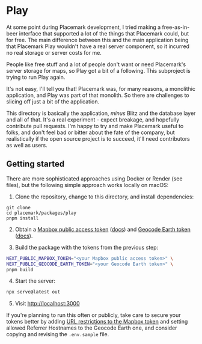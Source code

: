 # Play

At some point during Placemark development, I tried making a free-as-in-beer
interface that supported a lot of the things that Placemark could, but for free.
The main difference between this and the main application being that Placemark Play
wouldn't have a real server component, so it incurred no real storage or server
costs for me.

People like free stuff and a lot of people don't want or need Placemark's server
storage for maps, so Play got a bit of a following. This subproject is trying to
run Play again.

It's not easy, I'll tell you that! Placemark was, for many reasons, a monolithic
application, and Play was part of that monolith. So there are challenges to slicing
off just a bit of the application.

This directory is basically the application, _minus_ Blitz and the database layer
and all of that. It's a real experiment - expect breakage, and hopefully contribute
pull requests. I'm happy to try and make Placemark useful to folks, and don't
feel bad or bitter about the fate of the company, but realistically if the
open source project is to succeed, it'll need contributors as well as users.

## Getting started

There are more sophisticated approaches using Docker or Render (see files), but
the following simple approach works locally on macOS:

1. Clone the repository, change to this directory, and install dependencies:

```
git clone 
cd placemark/packages/play
pnpm install
```

2. Obtain a [Mapbox public access token](https://account.mapbox.com/)
([docs](https://docs.mapbox.com/help/getting-started/access-tokens/)) and
[Geocode Earth token](https://app.geocode.earth/keys)
([docs](https://geocode.earth/docs/intro/authentication/)).

4. Build the package with the tokens from the previous step:

```sh
NEXT_PUBLIC_MAPBOX_TOKEN="<your Mapbox public access token>" \
NEXT_PUBLIC_GEOCODE_EARTH_TOKEN="<your Geocode Earth token>" \
pnpm build

```

4. Start the server:

```sh
npx serve@latest out
```

5. Visit [http://localhost:3000](http://localhost:3000)

If you're planning to run this often or publicly, take care to secure your
tokens better by adding [URL restrictions to the Mapbox token](https://docs.mapbox.com/help/getting-started/access-tokens/#url-restrictions) and setting allowed Referrer Hostnames to the Geocode Earth one,
and consider copying and revising the `.env.sample` file.
